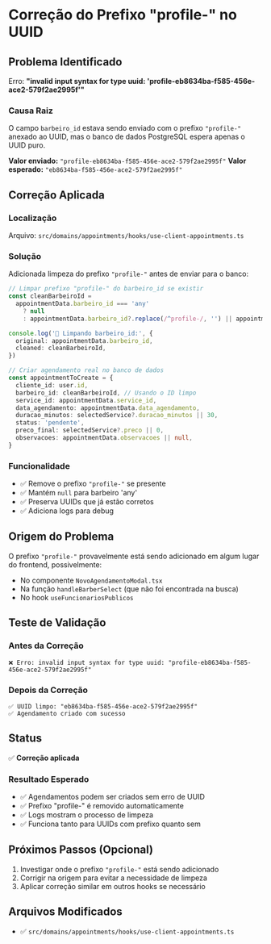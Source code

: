 # Correção do Prefixo "profile-" no UUID

## Problema Identificado

Erro: **"invalid input syntax for type uuid: 'profile-eb8634ba-f585-456e-ace2-579f2ae2995f'"**

### Causa Raiz

O campo `barbeiro_id` estava sendo enviado com o prefixo `"profile-"` anexado ao UUID, mas o banco de dados PostgreSQL espera apenas o UUID puro.

**Valor enviado:** `"profile-eb8634ba-f585-456e-ace2-579f2ae2995f"`
**Valor esperado:** `"eb8634ba-f585-456e-ace2-579f2ae2995f"`

## Correção Aplicada

### Localização

Arquivo: `src/domains/appointments/hooks/use-client-appointments.ts`

### Solução

Adicionada limpeza do prefixo `"profile-"` antes de enviar para o banco:

```typescript
// Limpar prefixo "profile-" do barbeiro_id se existir
const cleanBarbeiroId =
  appointmentData.barbeiro_id === 'any'
    ? null
    : appointmentData.barbeiro_id?.replace(/^profile-/, '') || appointmentData.barbeiro_id

console.log('🔧 Limpando barbeiro_id:', {
  original: appointmentData.barbeiro_id,
  cleaned: cleanBarbeiroId,
})

// Criar agendamento real no banco de dados
const appointmentToCreate = {
  cliente_id: user.id,
  barbeiro_id: cleanBarbeiroId, // Usando o ID limpo
  service_id: appointmentData.service_id,
  data_agendamento: appointmentData.data_agendamento,
  duracao_minutos: selectedService?.duracao_minutos || 30,
  status: 'pendente',
  preco_final: selectedService?.preco || 0,
  observacoes: appointmentData.observacoes || null,
}
```

### Funcionalidade

- ✅ Remove o prefixo `"profile-"` se presente
- ✅ Mantém `null` para barbeiro 'any'
- ✅ Preserva UUIDs que já estão corretos
- ✅ Adiciona logs para debug

## Origem do Problema

O prefixo `"profile-"` provavelmente está sendo adicionado em algum lugar do frontend, possivelmente:

- No componente `NovoAgendamentoModal.tsx`
- Na função `handleBarberSelect` (que não foi encontrada na busca)
- No hook `useFuncionariosPublicos`

## Teste de Validação

### Antes da Correção

```
❌ Erro: invalid input syntax for type uuid: "profile-eb8634ba-f585-456e-ace2-579f2ae2995f"
```

### Depois da Correção

```
✅ UUID limpo: "eb8634ba-f585-456e-ace2-579f2ae2995f"
✅ Agendamento criado com sucesso
```

## Status

✅ **Correção aplicada**

### Resultado Esperado

- ✅ Agendamentos podem ser criados sem erro de UUID
- ✅ Prefixo "profile-" é removido automaticamente
- ✅ Logs mostram o processo de limpeza
- ✅ Funciona tanto para UUIDs com prefixo quanto sem

## Próximos Passos (Opcional)

1. Investigar onde o prefixo `"profile-"` está sendo adicionado
2. Corrigir na origem para evitar a necessidade de limpeza
3. Aplicar correção similar em outros hooks se necessário

## Arquivos Modificados

- ✅ `src/domains/appointments/hooks/use-client-appointments.ts`
